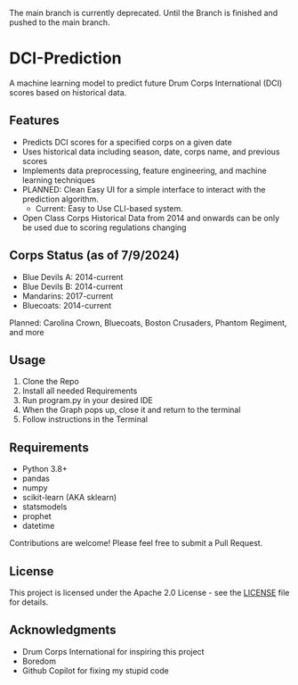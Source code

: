 The main branch is currently deprecated. Until the Branch is finished and pushed to the main branch.


# DCI-Prediction
A machine learning model to predict future Drum Corps International (DCI) scores based on historical data.

## Features

- Predicts DCI scores for a specified corps on a given date
- Uses historical data including season, date, corps name, and previous scores
- Implements data preprocessing, feature engineering, and machine learning techniques
- PLANNED: Clean Easy UI for a simple interface to interact with the prediction algorithm.
    - Current: Easy to Use CLI-based system. 
- Open Class Corps Historical Data from 2014 and onwards can be only be used due to scoring regulations changing

## Corps Status (as of 7/9/2024)
 - Blue Devils A: 2014-current
 - Blue Devils B: 2014-current
 - Mandarins: 2017-current
 - Bluecoats: 2014-current

Planned:
Carolina Crown, Bluecoats, Boston Crusaders, Phantom Regiment, and more

## Usage
1. Clone the Repo
2. Install all needed Requirements
3. Run program.py in your desired IDE
4. When the Graph pops up, close it and return to the terminal
5. Follow instructions in the Terminal


## Requirements

- Python 3.8+
- pandas
- numpy
- scikit-learn (AKA sklearn)
- statsmodels
- prophet
- datetime


Contributions are welcome! Please feel free to submit a Pull Request.

## License

This project is licensed under the Apache 2.0 License - see the [LICENSE](LICENSE) file for details.

## Acknowledgments

- Drum Corps International for inspiring this project
- Boredom
- Github Copilot for fixing my stupid code
